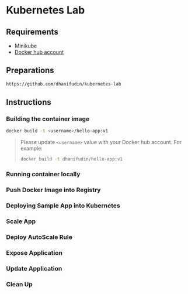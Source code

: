 # Kubernetes Lab

## Requirements

- Minikube
- [Docker hub account](https://hub.docker.com/)

## Preparations

```bash
https://github.com/dhanifudin/kubernetes-lab
```

## Instructions

### Building the container image

```bash
docker build -t <username>/hello-app:v1
```
> Please update `<username>` value with your Docker hub account.
> For example:
>
> ```bash
> docker build -t dhanifudin/hello-app:v1
> ```

### Running container locally

### Push Docker Image into Registry

### Deploying Sample App into Kubernetes

### Scale App

### Deploy AutoScale Rule

### Expose Application

### Update Application

### Clean Up

